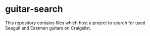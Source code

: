 # guitar-search
This repository contains files which host a project to search for used Seagull and Eastman guitars on Craigslist.
